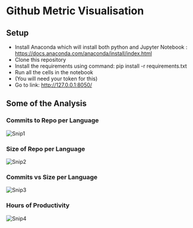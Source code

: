 # Github Metric Visualisation

## Setup 
- Install Anaconda which will install both python and Jupyter Notebook : https://docs.anaconda.com/anaconda/install/index.html
- Clone this repository
- Install the requirements using command: pip install -r requirements.txt
- Run all the cells in the notebook
- (You will need your token for this)
- Go to link: http://127.0.0.1:8050/

## Some of the Analysis

### Commits to Repo per Language

![Snip1](https://user-images.githubusercontent.com/78806345/147279568-18d9e423-eb8a-4de5-bd06-e380a9e546f2.PNG)

### Size of Repo per Language

![Snip2](https://user-images.githubusercontent.com/78806345/147279607-3d5279ac-1539-43a2-94c9-352dbe383441.PNG)

### Commits vs Size per Language

![Snip3](https://user-images.githubusercontent.com/78806345/147279662-bad4c430-09bf-4f59-bb83-ff957bfabc52.PNG)

### Hours of Productivity

![Snip4](https://user-images.githubusercontent.com/78806345/147279678-ce1308bf-e7e5-48b7-a53c-4d206bb940b8.PNG)
